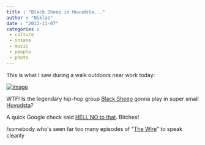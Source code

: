 ```yaml
---
title : "Black Sheep in Huvudsta..."
author : "Niklas"
date : "2013-11-07"
categories : 
 - culture
 - insane
 - music
 - people
 - photo
---
```


This is what I saw during a walk outdoors near work today:

[![image](https://niklasblog.com/wp-content/wpid-20131107_121554_1.jpg "20131107_121554_1.jpg")](https://niklasblog.com/wp-content/wpid-20131107_121554_11.jpg)

WTF! Is the legendary hip-hop group [Black Sheep](https://en.wikipedia.org/wiki/Black_Sheep_(group)) gonna play in super small [Huvudsta](https://en.wikipedia.org/wiki/Huvudsta)?

A quick Google check said [HELL NO to that](http://www.svenskaloppisar.se/visaloppis.asp?id=9656). Bitches!

/somebody who's seen far too many episodes of "[The Wire](https://en.wikipedia.org/wiki/The_Wire)" to speak cleanly
